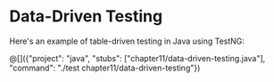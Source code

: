 # Data-Driven Testing

Here's an example of table-driven testing in Java using TestNG:

@[]({"project": "java", "stubs": ["chapter11/data-driven-testing.java"], "command": "./test chapter11/data-driven-testing"})
